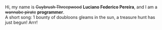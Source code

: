 Hi, my name is ~~Guybrush Threepwood~~ **Luciano Federico Pereira**, and I am a ~~wannabe pirate~~ **programmer**.<br>A short song: 1 bounty of doubloons gleams in the sun, a treasure hunt has just begun! Arrr!
